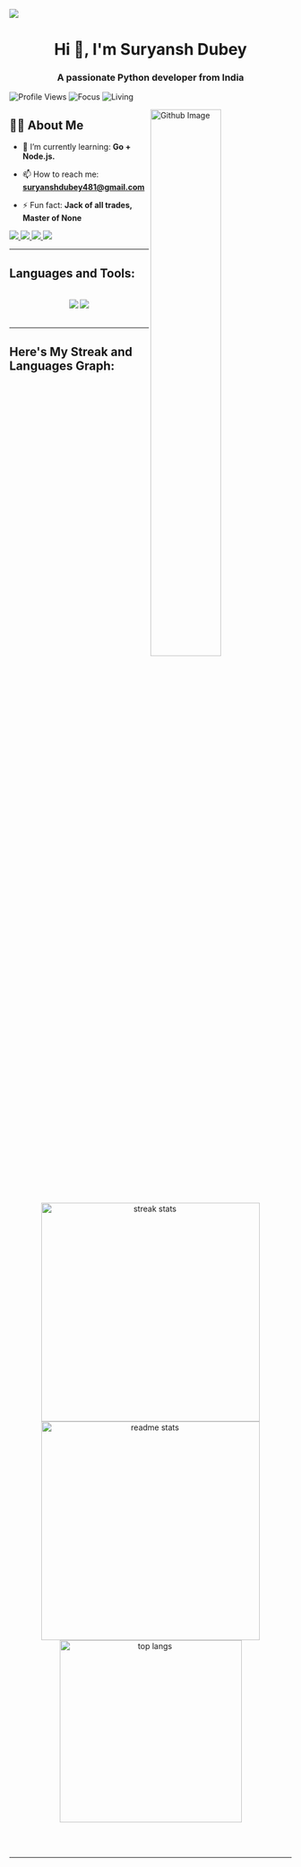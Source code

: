 ![](https://raw.githubusercontent.com/halfrost/halfrost/master/icons/header_.png)

<h1 align="center">Hi 👋, I'm Suryansh Dubey</h1>

<h3 align="center">A passionate Python developer from India</h3> 

<p align="left">
  <img src="https://komarev.com/ghpvc/?username=suryanshdubey20&label=Profile%20views&color=0e75b6&style=flat" alt="Profile Views" />
  <img src="https://img.shields.io/badge/focus-DevOps-brightgreen" alt="Focus" />
  <img src="https://img.shields.io/badge/living-Noida-3c9" alt="Living" />
</p>


<img width="50%" align="right" alt="Github Image" src="https://raw.githubusercontent.com/onimur/.github/master/.resources/git-header.svg" />

## 👨‍💻 About Me

<div align="left">
 
- 🌱 I’m currently learning: **Go + Node.js.**

- 📫 How to reach me: **suryanshdubey481@gmail.com**

- ⚡ Fun fact: **Jack of all trades, Master of None**

</div>
 
<div align="left"> 
  <a href="https://www.instagram.com/suryansh_dwivedi__?igsh=MWIwZXNldjAwbWZhaQ==" target=" _blank">
    <img src="https://img.shields.io/badge/Instagram-E4405F?style=for-the-badge&logo=instagram&logoColor=white" target=" _blank" />
  </a>
  <a href="https://www.linkedin.com/in/suryansh-dubey-6b2805330?utm_source=share&utm_campaign=share_via&utm_content=profile&utm_medium=android_app" target="_blank">
    <img src="https://img.shields.io/badge/LinkedIn-0077B5?style=for-the-badge&logo=linkedin&logoColor=white" target="_blank" />
  </a>
  <a href="https://suryanshdubey20.github.io" target="_blank">
     <img src="https://img.shields.io/badge/GitHub-100000?style=for-the-badge&logo=github&logoColor=white" target=" _blank" /> 
  </a>
  <a href="https://www.leetcode.com/suryansh1111" target=" _bleank">
    <img src="https://img.shields.io/badge/-LeetCode-FFA116?style=for-the-badge&logo=LeetCode&logoColor=black" target=" _blank" />
  </a>
</div>

 <hr/>
 
<h2 align="left">Languages and Tools:</h2>
<br/>
<div align="center">
    <img src="https://skillicons.dev/icons?i=react,html,css,vscode,github,figma,git,spring" />
    <img src="https://skillicons.dev/icons?i=python,javascript,c,java,mysql" /><br>
</div>

<br/>

<hr/> 

<h2 align="left">Here's My Streak and Languages Graph:</h2>
<br>

<div align="center">
  <img width="390" src="https://streak-stats.demolab.com/?user=suryanshdubey20&count_private=true&theme=react&border_radius=10" alt="streak stats"/>

  <img width="390" src="https://github-readme-stats.vercel.app/api?username=suryanshdubey20&count_private=true&show_icons=true&theme=react&rank_icon=github&border_radius=10" alt="readme stats" />
  
  <br/>

  <img width="325" align="center" src="https://github-readme-stats.vercel.app/api/top-langs/?username=suryanshdubey20&hide=HTML&langs_count=8&layout=compact&theme=react&border_radius=10&size_weight=0.5&count_weight=0.5&exclude_repo=github-readme-stats" alt="top langs" />
</div>

<br/><br/>

<hr/>

